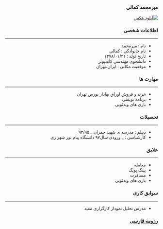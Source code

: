 
<style type="text/css">
body{
 direction:rtl;
}
</style>
### میرمحمد کمالی
<a href="http://uupload.ir/view/rnde_mohammad.jpg" target="_blank"><img src="http://uupload.ir/files/rnde_mohammad_thumb.jpg" border="0" alt="آپلود عکس" /></a>

### اطلاعات شخصی

---
+ نام : میرمحمد
+ نام خانوادگی : کمالی
+ تاریخ تولد : ۱۳۷۸/۰۱/۲۱
+ دانشجوی مهندسی کامپیوتر
+ موقعیت مکانی : ایران،تهران


### مهارت ها

---
+ خرید و فروش اوراق بهادار بورس تهران
+ برنامه نویسی
+ بازی های ویدئویی

### تحصیلات

---
+ دیپلم : مدرسه ی شهید چمران
_ ۹۴/۹۵
+ کارشناسی : 
_ ورودی سال۹۷ دانشگاه پیام نور شهر ری 

### علایق

---
+ معامله
+ پینگ پونگ
+ مسافرت
+ بازی های ویدئویی

### سوابق کاری

---
+ مدرس تحلیل نمودار کارگزاری مفید


### [رزومه فارسی](resume-fa.md)
